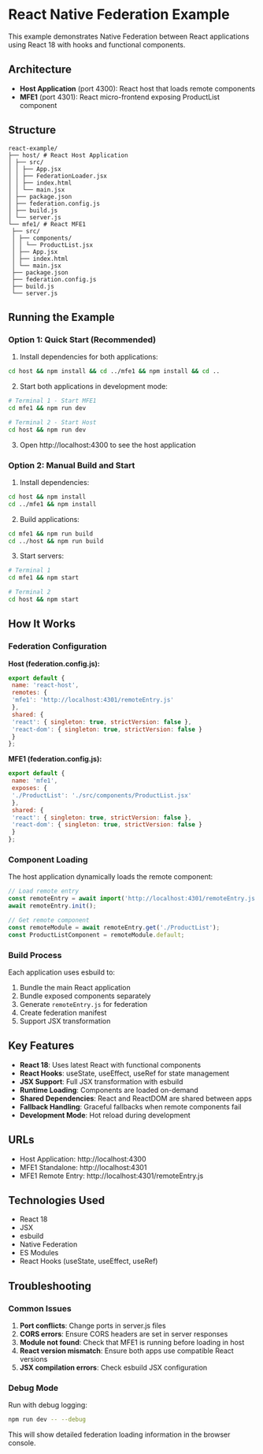 # React Native Federation Example

This example demonstrates Native Federation between React applications using React 18 with hooks and functional components.

## Architecture

- **Host Application** (port 4300): React host that loads remote components
- **MFE1** (port 4301): React micro-frontend exposing ProductList component

## Structure

```
react-example/
├── host/ # React Host Application
│ ├── src/
│ │ ├── App.jsx
│ │ ├── FederationLoader.jsx
│ │ ├── index.html
│ │ └── main.jsx
│ ├── package.json
│ ├── federation.config.js
│ ├── build.js
│ └── server.js
└── mfe1/ # React MFE1
 ├── src/
 │ ├── components/
 │ │ └── ProductList.jsx
 │ ├── App.jsx
 │ ├── index.html
 │ └── main.jsx
 ├── package.json
 ├── federation.config.js
 ├── build.js
 └── server.js
```

## Running the Example

### Option 1: Quick Start (Recommended)

1. Install dependencies for both applications:
```bash
cd host && npm install && cd ../mfe1 && npm install && cd ..
```

2. Start both applications in development mode:
```bash
# Terminal 1 - Start MFE1
cd mfe1 && npm run dev

# Terminal 2 - Start Host
cd host && npm run dev
```

3. Open http://localhost:4300 to see the host application

### Option 2: Manual Build and Start

1. Install dependencies:
```bash
cd host && npm install
cd ../mfe1 && npm install
```

2. Build applications:
```bash
cd mfe1 && npm run build
cd ../host && npm run build
```

3. Start servers:
```bash
# Terminal 1
cd mfe1 && npm start

# Terminal 2
cd host && npm start
```

## How It Works

### Federation Configuration

**Host (federation.config.js):**
```javascript
export default {
 name: 'react-host',
 remotes: {
 'mfe1': 'http://localhost:4301/remoteEntry.js'
 },
 shared: {
 'react': { singleton: true, strictVersion: false },
 'react-dom': { singleton: true, strictVersion: false }
 }
};
```

**MFE1 (federation.config.js):**
```javascript
export default {
 name: 'mfe1',
 exposes: {
 './ProductList': './src/components/ProductList.jsx'
 },
 shared: {
 'react': { singleton: true, strictVersion: false },
 'react-dom': { singleton: true, strictVersion: false }
 }
};
```

### Component Loading

The host application dynamically loads the remote component:

```javascript
// Load remote entry
const remoteEntry = await import('http://localhost:4301/remoteEntry.js');
await remoteEntry.init();

// Get remote component
const remoteModule = await remoteEntry.get('./ProductList');
const ProductListComponent = remoteModule.default;
```

### Build Process

Each application uses esbuild to:
1. Bundle the main React application
2. Bundle exposed components separately
3. Generate `remoteEntry.js` for federation
4. Create federation manifest
5. Support JSX transformation

## Key Features

- **React 18**: Uses latest React with functional components
- **React Hooks**: useState, useEffect, useRef for state management
- **JSX Support**: Full JSX transformation with esbuild
- **Runtime Loading**: Components are loaded on-demand
- **Shared Dependencies**: React and ReactDOM are shared between apps
- **Fallback Handling**: Graceful fallbacks when remote components fail
- **Development Mode**: Hot reload during development

## URLs

- Host Application: http://localhost:4300
- MFE1 Standalone: http://localhost:4301
- MFE1 Remote Entry: http://localhost:4301/remoteEntry.js

## Technologies Used

- React 18
- JSX
- esbuild
- Native Federation
- ES Modules
- React Hooks (useState, useEffect, useRef)

## Troubleshooting

### Common Issues

1. **Port conflicts**: Change ports in server.js files
2. **CORS errors**: Ensure CORS headers are set in server responses
3. **Module not found**: Check that MFE1 is running before loading in host
4. **React version mismatch**: Ensure both apps use compatible React versions
5. **JSX compilation errors**: Check esbuild JSX configuration

### Debug Mode

Run with debug logging:
```bash
npm run dev -- --debug
```

This will show detailed federation loading information in the browser console.